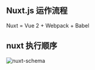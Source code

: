 ## Nuxt.js 运作流程

Nuxt = Vue 2 + Webpack + Babel



## nuxt 执行顺序

![nuxt-schema](../../assets/imgs/nuxt-schema.svg)